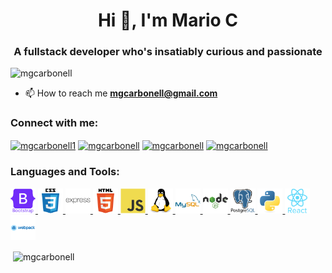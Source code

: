 <h1 align="center">Hi 👋, I'm Mario C</h1>
<h3 align="center">A fullstack developer who's insatiably curious and passionate</h3>

<p align="left"> <img src="https://komarev.com/ghpvc/?username=mgcarbonell&label=Profile%20views&color=0e75b6&style=flat" alt="mgcarbonell" /> </p>

- 📫 How to reach me **mgcarbonell@gmail.com**

<h3 align="left">Connect with me:</h3>
<p align="left">
<a href="https://twitter.com/mgcarbonell1" target="blank"><img align="center" src="https://cdn.jsdelivr.net/npm/simple-icons@3.0.1/icons/twitter.svg" alt="mgcarbonell1" height="30" width="40" /></a>
<a href="https://linkedin.com/in/mgcarbonell" target="blank"><img align="center" src="https://cdn.jsdelivr.net/npm/simple-icons@3.0.1/icons/linkedin.svg" alt="mgcarbonell" height="30" width="40" /></a>
<a href="https://www.hackerrank.com/mgcarbonell" target="blank"><img align="center" src="https://cdn.jsdelivr.net/npm/simple-icons@3.0.1/icons/hackerrank.svg" alt="mgcarbonell" height="30" width="40" /></a>
<a href="https://www.leetcode.com/mgcarbonell" target="blank"><img align="center" src="https://cdn.jsdelivr.net/npm/simple-icons@3.0.1/icons/leetcode.svg" alt="mgcarbonell" height="30" width="40" /></a>
</p>

<h3 align="left">Languages and Tools:</h3>
<p align="left"> <a href="https://getbootstrap.com" target="_blank"> <img src="https://raw.githubusercontent.com/devicons/devicon/master/icons/bootstrap/bootstrap-plain-wordmark.svg" alt="bootstrap" width="40" height="40"/> </a> <a href="https://www.w3schools.com/css/" target="_blank"> <img src="https://raw.githubusercontent.com/devicons/devicon/master/icons/css3/css3-original-wordmark.svg" alt="css3" width="40" height="40"/> </a> <a href="https://expressjs.com" target="_blank"> <img src="https://raw.githubusercontent.com/devicons/devicon/master/icons/express/express-original-wordmark.svg" alt="express" width="40" height="40"/> </a> <a href="https://www.w3.org/html/" target="_blank"> <img src="https://raw.githubusercontent.com/devicons/devicon/master/icons/html5/html5-original-wordmark.svg" alt="html5" width="40" height="40"/> </a> <a href="https://developer.mozilla.org/en-US/docs/Web/JavaScript" target="_blank"> <img src="https://raw.githubusercontent.com/devicons/devicon/master/icons/javascript/javascript-original.svg" alt="javascript" width="40" height="40"/> </a> <a href="https://www.linux.org/" target="_blank"> <img src="https://raw.githubusercontent.com/devicons/devicon/master/icons/linux/linux-original.svg" alt="linux" width="40" height="40"/> </a> <a href="https://www.mysql.com/" target="_blank"> <img src="https://raw.githubusercontent.com/devicons/devicon/master/icons/mysql/mysql-original-wordmark.svg" alt="mysql" width="40" height="40"/> </a> <a href="https://nodejs.org" target="_blank"> <img src="https://raw.githubusercontent.com/devicons/devicon/master/icons/nodejs/nodejs-original-wordmark.svg" alt="nodejs" width="40" height="40"/> </a> <a href="https://www.postgresql.org" target="_blank"> <img src="https://raw.githubusercontent.com/devicons/devicon/master/icons/postgresql/postgresql-original-wordmark.svg" alt="postgresql" width="40" height="40"/> </a> <a href="https://www.python.org" target="_blank"> <img src="https://raw.githubusercontent.com/devicons/devicon/master/icons/python/python-original.svg" alt="python" width="40" height="40"/> </a> <a href="https://reactjs.org/" target="_blank"> <img src="https://raw.githubusercontent.com/devicons/devicon/master/icons/react/react-original-wordmark.svg" alt="react" width="40" height="40"/> </a> <a href="https://webpack.js.org" target="_blank"> <img src="https://raw.githubusercontent.com/devicons/devicon/d00d0969292a6569d45b06d3f350f463a0107b0d/icons/webpack/webpack-original-wordmark.svg" alt="webpack" width="40" height="40"/> </a> </p>

<p>&nbsp;<img align="center" src="https://github-readme-stats.vercel.app/api?username=mgcarbonell&show_icons=true&locale=en" alt="mgcarbonell" /></p>
